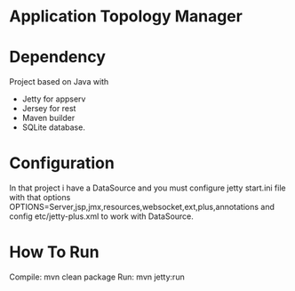 Application Topology Manager
============

Dependency
============
Project based on Java with 
- Jetty for appserv
- Jersey for rest
- Maven builder
- SQLite database.

Configuration
============

In that project i have a DataSource and you must configure jetty start.ini file with that options
OPTIONS=Server,jsp,jmx,resources,websocket,ext,plus,annotations
and config
etc/jetty-plus.xml
to work with DataSource.

How To Run
============
Compile: mvn clean package
Run: mvn jetty:run
